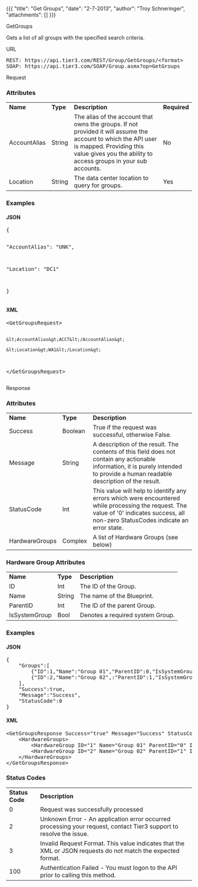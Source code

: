 {{{
  "title": "Get Groups",
  "date": "2-7-2013",
  "author": "Troy Schneringer",
  "attachments": []
}}}

GetGroups
<p>Gets a list of all groups with the specified search criteria.</p>
URL
<pre>REST: https://api.tier3.com/REST/Group/GetGroups/&lt;format&gt;<br />SOAP: https://api.tier3.com/SOAP/Group.asmx?op=GetGroups</pre> Request
<h3>Attributes</h3>
<table>
  <tbody>
    <tr>
      <td><strong>Name</strong>
      </td>
      <td><strong>Type</strong>
      </td>
      <td><strong>Description</strong>
      </td>
      <td><strong>Required</strong>
      </td>
    </tr>
    <tr>
      <td>AccountAlias</td>
      <td>String</td>
      <td>The alias of the account that owns the groups. If not provided it will assume the account to which the API user is mapped. Providing this value gives you the ability to access groups in your sub accounts.</td>
      <td>No</td>
    </tr>
    <tr>
      <td>Location</td>
      <td>String</td>
      <td>The data center location to query for groups.</td>
      <td>Yes</td>
    </tr>
  </tbody>
</table>
<h3>Examples</h3>
<h4>JSON</h4>
<pre>{

  "AccountAlias": "UNK",

  "Location": "DC1"

}</pre>
<h4>XML</h4>
<pre>&lt;GetGroupsRequest&gt;

    &lt;AccountAlias&gt;ACCT&lt;/AccountAlias&gt;

    &lt;Location&gt;WA1&lt;/Location&gt;

&lt;/GetGroupsRequest&gt;</pre> Response
<h3>Attributes</h3>
<table>
  <tbody>
    <tr>
      <td><strong>Name</strong>
      </td>
      <td><strong>Type</strong>
      </td>
      <td><strong>Description</strong>
      </td>
    </tr>
    <tr>
      <td>Success</td>
      <td>Boolean</td>
      <td>True if the request was successful, otherwise False.</td>
    </tr>
    <tr>
      <td>Message</td>
      <td>String</td>
      <td>A description of the result. The contents of this field does not contain any actionable information, it is purely intended to provide a human readable description of the result.</td>
    </tr>
    <tr>
      <td>StatusCode</td>
      <td>Int</td>
      <td>This value will help to identify any errors which were encountered while processing the request. The value of '0' indicates success, all non-zero StatusCodes indicate an error state.</td>
    </tr>
    <tr>
      <td>HardwareGroups</td>
      <td>Complex</td>
      <td>A list of Hardware Groups (see below)</td>
    </tr>
  </tbody>
</table>
<h3>Hardware Group Attributes</h3>
<table>
  <tbody>
    <tr>
      <td><strong>Name</strong>
      </td>
      <td><strong>Type</strong>
      </td>
      <td><strong>Description</strong>
      </td>
    </tr>
    <tr>
      <td>ID</td>
      <td>Int</td>
      <td>The ID of the Group.</td>
    </tr>
    <tr>
      <td>Name</td>
      <td>String</td>
      <td>The name of the Blueprint.</td>
    </tr>
    <tr>
      <td>ParentID</td>
      <td>Int</td>
      <td>The ID of the parent Group.</td>
    </tr>
    <tr>
      <td>IsSystemGroup</td>
      <td>Bool</td>
      <td>Denotes a required system Group.</td>
    </tr>
  </tbody>
</table>
<h3>Examples</h3>
<h4>JSON</h4>
<pre>{<br />    "Groups":[<br />        {"ID":1,"Name":"Group 01","ParentID":0,"IsSystemGroup":true},<br />        {"ID":2,"Name":"Group 02",:"ParentID":1,"IsSystemGroup":false},<br />    ],<br />    "Success":true,<br />    "Message":"Success",<br />    "StatusCode":0<br />}</pre>
<h4>XML</h4>
<pre>&lt;GetGroupsResponse Success="true" Message="Success" StatusCode="0"&gt;<br />    &lt;HardwareGroups&gt;<br />        &lt;HardwareGroup ID="1" Name="Group 01" ParentID="0"&nbsp;IsSystemGroup="true" /&gt;<br />        &lt;HardwareGroup ID="2" Name="Group 02" ParentID="1"&nbsp;IsSystemGroup="false"/&gt;<br />    &lt;/HardwareGroups&gt;<br />&lt;/GetGroupsResponse&gt;</pre>
<h3>Status Codes</h3>
<table>
  <tbody>
    <tr>
      <td><strong>Status Code</strong>
      </td>
      <td><strong>Description</strong>
      </td>
    </tr>
    <tr>
      <td>0</td>
      <td>Request was successfully processed</td>
    </tr>
    <tr>
      <td>2</td>
      <td>Unknown Error - An application error occurred processing your request, contact Tier3 support to resolve the issue.</td>
    </tr>
    <tr>
      <td>3</td>
      <td>Invalid Request Format. This value indicates that the XML or JSON requests do not match the expected format.</td>
    </tr>
    <tr>
      <td>100</td>
      <td>Authentication Failed - You must logon to the API prior to calling this method.</td>
    </tr>
  </tbody>
</table>